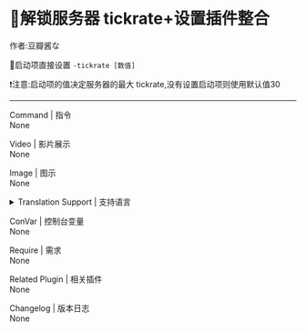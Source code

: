 # 📌解锁服务器 tickrate+设置插件整合

作者:豆瓣酱な

🔹启动项直接设置 `-tickrate [数值]`

❗注意:启动项的值决定服务器的最大 tickrate,没有设置启动项则使用默认值30

---
Command | 指令
<br>None

Video | 影片展示
<br>None

Image | 图示
<br>None

<details><summary>Translation Support | 支持语言</summary>

```
简体中文
```
</details>

ConVar | 控制台变量
<br>None

Require | 需求
<br>None

Related Plugin | 相关插件
<br>None

Changelog | 版本日志
<br>None